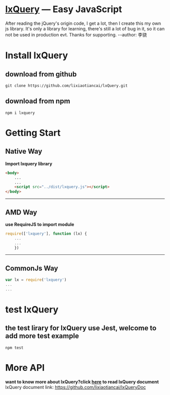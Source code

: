 [lxQuery](https://github.com/lixiaotiancai/lxQuery) — Easy JavaScript
==================================================

After reading the jQuery's origin code, I get a lot, then I create this my own js library.
It's only a library for learning, there's still a lot of bug in it, so it can not be used in production evt.
Thanks for supporting.   --author: 李骁

# Install lxQuery
## download from github
```
git clone https://github.com/lixiaotiancai/lxQuery.git
```
## download from npm
```
npm i lxquery
```
# Getting Start
## Native Way
**Import lxquery library**
```html
<body>
    ...
    ...
    <script src="../dist/lxquery.js"></script>
</body>
```

***
## AMD Way
**use RequireJS to import module**
```javascript
require(['lxquery'], function (lx) {
    ...
    ...
    })
```

***
## CommonJs Way
```javascript
var lx = require('lxquery')
...
...
```
# test lxQuery
## the test lirary for lxQuery use Jest, welcome to add more test example
```
npm test
```
# More API
**want to know more about lxQuery?click [here](https://github.com/lixiaotiancai/lxQueryDoc) to read lxQuery document**<br>
lxQuery document link: https://github.com/lixiaotiancai/lxQueryDoc
